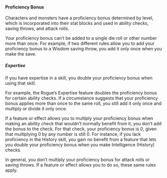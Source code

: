 #### Proficiency Bonus

Characters and monsters have a proficiency bonus determined by level, which is incorporated into their stat blocks and used in ability checks, saving throws, and attack rolls.

Your proficiency bonus can’t be added to a single die roll or other number more than once.
For example, if two different rules allow you to add your proficiency bonus to a Wisdom saving throw, you add it only once when you make the save.

##### Expertise

If you have expertise in a skill, you double your proficiency bonus when using that skill.

For example, the Rogue’s Expertise feature doubles the proficiency bonus for certain ability checks.
If a circumstance suggests that your proficiency bonus applies more than once to the same roll, you still add it only once and multiply or divide it only once.

If a feature or effect allows you to multiply your proficiency bonus when making an ability check that wouldn’t normally benefit from it, you don’t add the bonus to the check.
For that check, your proficiency bonus is 0, given that multiplying 0 by any number is still 0.
For instance, if you lack proficiency in the History skill, you gain no benefit from a feature that lets you double your proficiency bonus when you make Intelligence (History) checks.

In general, you don’t multiply your proficiency bonus for attack rolls or saving throws.
If a feature or effect allows you to do so, these same rules apply.
